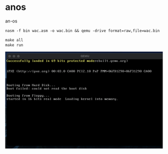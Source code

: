 # anos
an-os
```
nasm -f bin wac.asm -o wac.bin && qemu -drive format=raw,file=wac.bin

```

```
make all
make run
```

![](./anos.png)